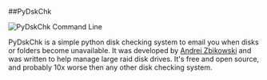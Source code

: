 ##PyDskChk

![PyDskChk Command Line](http://cl.ly/5kVx)

PyDskChk is a simple python disk checking system to email you when disks or folders become unavailable. It was developed by [Andrei Zbikowski](http://az.wbbmx.org/) and was written to help manage large raid disk drives. It's free and open source, and probably 10x worse then any other disk checking system. 